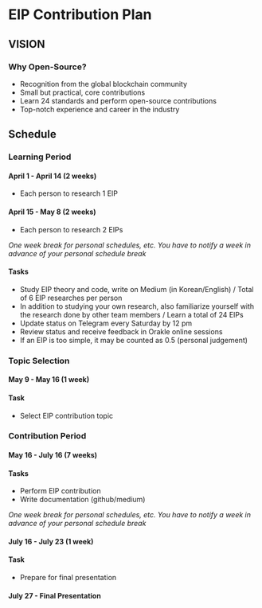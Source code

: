 # EIP Contribution Plan 

## VISION

### Why Open-Source?
- Recognition from the global blockchain community
- Small but practical, core contributions
- Learn 24 standards and perform open-source contributions
- Top-notch experience and career in the industry

## Schedule

### Learning Period

#### April 1 - April 14 (2 weeks)
- Each person to research 1 EIP

#### April 15 - May 8 (2 weeks)
- Each person to research 2 EIPs

*One week break for personal schedules, etc.*
*You have to notify a week in advance of your personal schedule break*

#### Tasks
- Study EIP theory and code, write on Medium (in Korean/English) / Total of 6 EIP researches per person
- In addition to studying your own research, also familiarize yourself with the research done by other team members / Learn a total of 24 EIPs
- Update status on Telegram every Saturday by 12 pm
- Review status and receive feedback in Orakle online sessions
- If an EIP is too simple, it may be counted as 0.5 (personal judgement)

### Topic Selection

#### May 9 - May 16 (1 week)

#### Task
- Select EIP contribution topic

### Contribution Period

#### May 16 - July 16 (7 weeks)

#### Tasks
- Perform EIP contribution
- Write documentation (github/medium)

*One week break for personal schedules, etc.* 
*You have to notify a week in advance of your personal schedule break*

#### July 16 - July 23 (1 week)

#### Task
- Prepare for final presentation

#### July 27 - Final Presentation